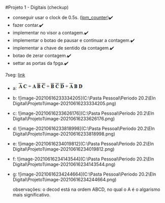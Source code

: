 #Projeto 1 - Digitais (checkup)

- conseguir usar o clock de 0.5s. ([lpm_counter](http://www.pldworld.com/_altera/html/_sw/q2help/source/mega/mega_file_lpm_counter.htm))✔️
- fazer contar.✔️
- implementar no visor a contagem.✔️
- implementar o botao de pausar e continuar a contagem.✔️
- implementar a chave de sentido da contagem.✔️
- botao de zerar contagem.✔️
- settar as portas da fpga.✔️

7seg: [link](https://www.profelectro.info/mapa-de-karnaugh-onlie-para-simplificacao-de-funcoes-booleanas-a-partir-da-tabela-da-verdade/)

* a: ![image-20210616233159106](https://github.com/peddrogomes/Digital-Eletronic/blob/main/Projeto1//image-20210616233159106.png)

* b: ![image-20210616233334205](C:\Pasta Pessoal\Periodo 20.2\Eln Digital\Projeto1\image-20210616233334205.png)

* c: ![image-20210616233626176](C:\Pasta Pessoal\Periodo 20.2\Eln Digital\Projeto1\image-20210616233626176.png)

* d: ![image-20210616233818998](C:\Pasta Pessoal\Periodo 20.2\Eln Digital\Projeto1\image-20210616233818998.png)

* e: ![image-20210616234019812](C:\Pasta Pessoal\Periodo 20.2\Eln Digital\Projeto1\image-20210616234019812.png)

* f: ![image-20210616234143544](C:\Pasta Pessoal\Periodo 20.2\Eln Digital\Projeto1\image-20210616234143544.png)

* g: ![image-20210616234244664](C:\Pasta Pessoal\Periodo 20.2\Eln Digital\Projeto1\image-20210616234244664.png)

  observações: o decod está na ordem ABCD, no qual o A é o algarismo mais significativo.
